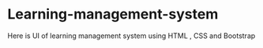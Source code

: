 # Learning-management-system
Here is UI of learning management system using HTML , CSS and Bootstrap
